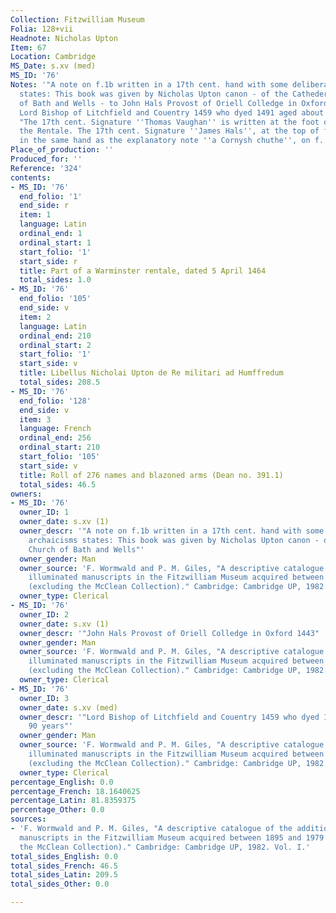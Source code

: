 ```yaml
---
Collection: Fitzwilliam Museum
Folia: 128+vii
Headnote: Nicholas Upton
Item: 67
Location: Cambridge
MS_Date: s.xv (med)
MS_ID: '76'
Notes: '"A note on f.1b written in a 17th cent. hand with some deliberate archaicisms
  states: This book was given by Nicholas Upton canon - of the Cathederall Church
  of Bath and Wells - to John Hals Provost of Oriell Colledge in Oxford 1443 afterwards
  Lord Bishop of Litchfield and Couentry 1459 who dyed 1491 aged about 90 years.";
  "The 17th cent. Signature ''Thomas Vaughan'' is written at the foot of f.I, below
  the Rentale. The 17th cent. Signature ''James Hals'', at the top of f.66, may be
  in the same hand as the explanatory note ''a Cornysh chuthe'', on f. 84b.'
Place_of_production: ''
Produced_for: ''
Reference: '324'
contents:
- MS_ID: '76'
  end_folio: '1'
  end_side: r
  item: 1
  language: Latin
  ordinal_end: 1
  ordinal_start: 1
  start_folio: '1'
  start_side: r
  title: Part of a Warminster rentale, dated 5 April 1464
  total_sides: 1.0
- MS_ID: '76'
  end_folio: '105'
  end_side: v
  item: 2
  language: Latin
  ordinal_end: 210
  ordinal_start: 2
  start_folio: '1'
  start_side: v
  title: Libellus Nicholai Upton de Re militari ad Humffredum
  total_sides: 208.5
- MS_ID: '76'
  end_folio: '128'
  end_side: v
  item: 3
  language: French
  ordinal_end: 256
  ordinal_start: 210
  start_folio: '105'
  start_side: v
  title: Roll of 276 names and blazoned arms (Dean no. 391.1)
  total_sides: 46.5
owners:
- MS_ID: '76'
  owner_ID: 1
  owner_date: s.xv (1)
  owner_descr: '"A note on f.1b written in a 17th cent. hand with some deliberate
    archaicisms states: This book was given by Nicholas Upton canon - of the Cathederall
    Church of Bath and Wells"'
  owner_gender: Man
  owner_source: 'F. Wormwald and P. M. Giles, "A descriptive catalogue of the additional
    illuminated manuscripts in the Fitzwilliam Museum acquired between 1895 and 1979
    (excluding the McClean Collection)." Cambridge: Cambridge UP, 1982. Vol. I.'
  owner_type: Clerical
- MS_ID: '76'
  owner_ID: 2
  owner_date: s.xv (1)
  owner_descr: '"John Hals Provost of Oriell Colledge in Oxford 1443" '
  owner_gender: Man
  owner_source: 'F. Wormwald and P. M. Giles, "A descriptive catalogue of the additional
    illuminated manuscripts in the Fitzwilliam Museum acquired between 1895 and 1979
    (excluding the McClean Collection)." Cambridge: Cambridge UP, 1982. Vol. I.'
  owner_type: Clerical
- MS_ID: '76'
  owner_ID: 3
  owner_date: s.xv (med)
  owner_descr: '"Lord Bishop of Litchfield and Couentry 1459 who dyed 1491 aged about
    90 years"'
  owner_gender: Man
  owner_source: 'F. Wormwald and P. M. Giles, "A descriptive catalogue of the additional
    illuminated manuscripts in the Fitzwilliam Museum acquired between 1895 and 1979
    (excluding the McClean Collection)." Cambridge: Cambridge UP, 1982. Vol. I.'
  owner_type: Clerical
percentage_English: 0.0
percentage_French: 18.1640625
percentage_Latin: 81.8359375
percentage_Other: 0.0
sources:
- 'F. Wormwald and P. M. Giles, "A descriptive catalogue of the additional illuminated
  manuscripts in the Fitzwilliam Museum acquired between 1895 and 1979 (excluding
  the McClean Collection)." Cambridge: Cambridge UP, 1982. Vol. I.'
total_sides_English: 0.0
total_sides_French: 46.5
total_sides_Latin: 209.5
total_sides_Other: 0.0

---
```

